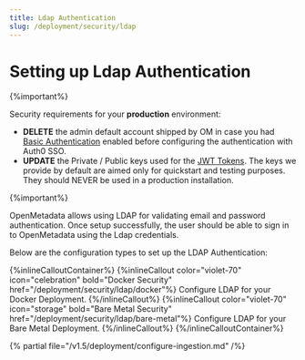```yaml
---
title: Ldap Authentication
slug: /deployment/security/ldap
---
```


# Setting up Ldap Authentication
{%important%}

Security requirements for your **production** environment:
- **DELETE** the admin default account shipped by OM in case you had [Basic Authentication](/deployment/security/basic-auth)
  enabled before configuring the authentication with Auth0 SSO.
- **UPDATE** the Private / Public keys used for the [JWT Tokens](/deployment/security/enable-jwt-tokens). The keys we provide
  by default are aimed only for quickstart and testing purposes. They should NEVER be used in a production installation.

{%important%}

OpenMetadata allows using LDAP for validating email and password authentication.
Once setup successfully, the user should be able to sign in to OpenMetadata using the Ldap credentials.

Below are the configuration types to set up the LDAP Authentication:

{%inlineCalloutContainer%}
  {%inlineCallout
    color="violet-70"
    icon="celebration"
    bold="Docker Security"
    href="/deployment/security/ldap/docker"%}
    Configure LDAP for your Docker Deployment.
  {%/inlineCallout%}
  {%inlineCallout
    color="violet-70"
    icon="storage"
    bold="Bare Metal Security"
    href="/deployment/security/ldap/bare-metal"%}
    Configure LDAP for your Bare Metal Deployment.
  {%/inlineCallout%}
{%/inlineCalloutContainer%}

{% partial file="/v1.5/deployment/configure-ingestion.md" /%}
